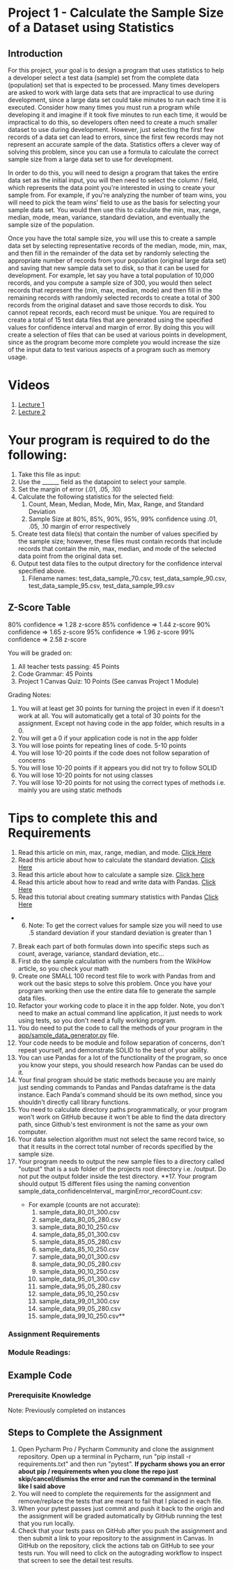 # Project 1 - Calculate the Sample Size of a Dataset using Statistics

## Introduction

For this project, your goal is to design a program that uses statistics to help a developer select a test data (sample)
set from the complete data (population) set that is expected to be processed. Many times developers are asked to work
with large data sets that are impractical to use during development, since a large data set could take minutes to run
each time it is executed. Consider how many times you must run a program while developing it and imagine if it took five
minutes to run each time, it would be impractical to do this, so developers often need to create a much smaller dataset
to use during development. However, just selecting the first few records of a data set can lead to errors, since the
first few records may not represent an accurate sample of the data. Statistics offers a clever way of solving this
problem, since you can use a formula to calculate the correct sample size from a large data set to use for development.

In order to do this, you will need to design a program that takes the entire data set as the initial input, you will
then need to select the column / field, which represents the data point you're interested in using to create your sample
from. For example, if you're analyzing the number of team wins, you will need to pick the team wins' field to use as the
basis for selecting your sample data set. You would then use this to calculate the min, max, range, median, mode, mean,
variance, standard deviation, and eventually the sample size of the population.

Once you have the total sample size, you will use this to create a sample data set by selecting representative records
of the median, mode, min, max, and then fill in the remainder of the data set by randomly selecting the appropriate
number of records from your population (original large data set) and saving that new sample data set to disk, so that it
can be used for development. For example, let say you have a total population of 10,000 records, and you compute a
sample size of 300, you would then select records that represent the  (min, max, median, mode) and then fill in the
remaining records with randomly selected records to create a total of 300 records from the original dataset and save
those records to disk. You cannot repeat records, each record must be unique. You are required to create a total of 15
test data files that are generated using the specified values for confidence interval and margin of error. By doing this
you will create a selection of files that can be used at various points in development, since as the program become more
complete you would increase the size of the input data to test various aspects of a program such as memory usage.

# Videos
1. [Lecture 1](https://youtu.be/JCQ_8ZlzhnY)
2. [Lecture 2](https://youtu.be/FfdZm-UoBdc)

# Your program is required to do the following:

1. Take this file as input:
2. Use the ______ field as the datapoint to select your sample.
3. Set the margin of error (.01, .05, .10)
4. Calculate the following statistics for the selected field:
    1. Count, Mean, Median, Mode, Min, Max, Range, and Standard Deviation
    2. Sample Size at 80%, 85%, 90%, 95%, 99% confidence using .01, .05, .10 margin of error respectively
5. Create test data file(s) that contain the number of values specified by the sample size; however, these files must
   contain records that include records that contain the min, max, median, and mode of the selected data point from the
   original data set.
6. Output test data files to the output directory for the confidence interval specified above.
    1. Filename names: test_data_sample_70.csv, test_data_sample_90.csv, test_data_sample_95.csv,
       test_data_sample_99.csv

## Z-Score Table

80% confidence => 1.28 z-score
85% confidence => 1.44 z-score
90% confidence => 1.65 z-score
95% confidence => 1.96 z-score
99% confidence => 2.58 z-score

You will be graded on:

1. All teacher tests passing: 45 Points
2. Code Grammar: 45 Points
3. Project 1 Canvas Quiz: 10 Points (See canvas Project 1 Module)

Grading Notes:

1. You will at least get 30 points for turning the project in even if it doesn't work at all. You will automatically get
   a total of 30 points for the assignment.  Except not having code in the app folder, which results in a 0.
2. You will get a 0 if your application code is not in the app folder
3. You will lose points for repeating lines of code. 5-10 points
4. You will lose 10-20 points if the code does not follow separation of concerns
5. You will lose 10-20 points if it appears you did not try to follow SOLID
6. You will lose 10-20 points for not using classes 
7. You will lose 10-20 points for not using the correct types of methods i.e. mainly you are using static methods

# Tips to complete this and Requirements

1. Read this article on min, max, range, median, and
   mode. [Click Here](https://www.ucd.ie/msc/t4media/Mean%20and%20Standard%20Deviation.pdf)
2. Read this article about how to calculate the standard
   deviation. [Click Here](https://www.wikihow.com/Calculate-Standard-Deviation)
3. Read this article about how to calculate a sample size.  [Click here](https://www.wikihow.com/Calculate-Sample-Size)
4. Read this article about how to read and write data with
   Pandas. [Click Here](https://pandas.pydata.org/pandas-docs/stable/getting_started/intro_tutorials/02_read_write.html#min-tut-02-read-write)
5. Read this tutorial about creating summary statistics with
   Pandas [Click Here](https://pandas.pydata.org/pandas-docs/stable/getting_started/intro_tutorials/06_calculate_statistics.html#min-tut-06-stats)
* 6. Note: To get the correct values for sample size you will need to use .5 standard deviation if your standard deviation is greater than 1
7. Break each part of both formulas down into specific steps such as count, average, variance, standard deviation,
   etc...
8. First do the sample calculation with the numbers from the WikiHow article, so you check your math
9. Create one SMALL 100 record test file to work with Pandas from and work out the basic steps to solve this problem.  Once you have your program working then use the entire data file to generate the sample data files.
10. Refactor your working code to place it in the app folder. Note, you don't need to make an actual command line
    application, it just needs to work using tests, so you don't need a fully working program.
11. You do need to put the code to call the methods of your program in
    the [app/sample_data_generator.py](app/sample_data_generator.py) file.
12. Your code needs to be module and follow separation of concerns, don't repeat yourself, and demonstrate SOLID to the
    best of your ability.
13. You can use Pandas for a lot of the functionality of the program, so once you know your steps, you should research
    how Pandas can be used do it.
14. Your final program should be static methods because you are mainly just sending commands to Pandas and Pandas
    dataframe is the data instance. Each Panda's command should be its own method, since you shouldn't directly call
    library functions.
15. You need to calculate directory paths programmatically, or your program won't work on GitHub because it won't be
    able
    to find the data directory path, since Github's test environment is not the same as your own computer.
16. Your data selection algorithm must not select the same record twice, so that it results in the correct total number
    of records specified by the sample size.
17. Your program needs to output the new sample files to a directory called "output" that is a sub folder of the
    projects root directory i.e. <project directory>/output. Do not put the output folder inside the test directory.
**17. Your program should output 15 different files using the naming convention sample_data_confidenceInterval_
    marginError_recordCount.csv:
    * For example (counts are not accurate):
        1. sample_data_80_01_300.csv
        2. sample_data_80_05_280.csv
        3. sample_data_80_10_250.csv
        4. sample_data_85_01_300.csv
        5. sample_data_85_05_280.csv
        6. sample_data_85_10_250.csv
        7. sample_data_90_01_300.csv
        8. sample_data_90_05_280.csv
        9. sample_data_90_10_250.csv
        10. sample_data_95_01_300.csv
        11. sample_data_95_05_280.csv
        12. sample_data_95_10_250.csv
        13. sample_data_99_01_300.csv
        14. sample_data_99_05_280.csv
        15. sample_data_99_10_250.csv**

### Assignment Requirements

### Module Readings:

## Example Code

### Prerequisite Knowledge

Note: Previously completed on instances

## Steps to Complete the Assignment

1. Open Pycharm Pro / Pycharm Community and clone the assignment repository. Open up a terminal in Pycharm, run "pip
   install -r requirements.txt" and then run "pytest".  **If pycharm shows you an error about pip / requirements when
   you clone the repo just skip/cancel/dismiss the error and run the command in the terminal like I said above**
2. You will need to complete the requirements for the assignment and remove/replace the tests that are meant to fail
   that I placed in each file.
3. When your pytest passes just commit and push it back to the origin and the assignment will be graded automatically by
   GitHub running the test that you run locally.
4. Check that your tests pass on GitHub after you push the assignment and then submit a link to your repository to the
   assignment in Canvas. In GitHub on the repository, click the actions tab on GitHub to see your tests run. You will
   need to click on the autograding workflow to inspect that screen to see the detail test results.


